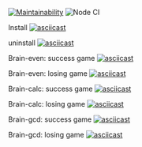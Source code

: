 [![Maintainability](https://api.codeclimate.com/v1/badges/a99a88d28ad37a79dbf6/maintainability)](https://codeclimate.com/github/codeclimate/codeclimate/maintainability)
![Node CI](https://github.com/krisgordey/frontend-project-lvl1/workflows/Node%20CI/badge.svg)

Install
[![asciicast](https://asciinema.org/a/Ypn9YRVjZVjVWDfcnIYW4B2pQ.svg)](https://asciinema.org/a/Ypn9YRVjZVjVWDfcnIYW4B2pQ)

uninstall
[![asciicast](https://asciinema.org/a/l6BKflf22S0azT0yAuy9CDwz8.svg)](https://asciinema.org/a/l6BKflf22S0azT0yAuy9CDwz8)

Brain-even: success game
[![asciicast](https://asciinema.org/a/10c4oXC0kTJijToMYy7Kz1tdv.svg)](https://asciinema.org/a/10c4oXC0kTJijToMYy7Kz1tdv)

Brain-even: losing game
[![asciicast](https://asciinema.org/a/69L6lHm8yzIhXxTmgVu6A9Jeo.svg)](https://asciinema.org/a/69L6lHm8yzIhXxTmgVu6A9Jeo)

Brain-calc: success game
[![asciicast](https://asciinema.org/a/fORIdEqZiHPrytyHFvKtdm4US.svg)](https://asciinema.org/a/fORIdEqZiHPrytyHFvKtdm4US)

Brain-calc: losing game
[![asciicast](https://asciinema.org/a/cqHds1bCAEMwTQXfCUqK3HrCv.svg)](https://asciinema.org/a/cqHds1bCAEMwTQXfCUqK3HrCv)

Brain-gcd: success game
[![asciicast](https://asciinema.org/a/4QCiYJwJLd0IfLMq17axW7SkR.svg)](https://asciinema.org/a/4QCiYJwJLd0IfLMq17axW7SkR)

Brain-gcd: losing game
[![asciicast](https://asciinema.org/a/wTaoka22vgkKsHYVwSNXAJXuH.svg)](https://asciinema.org/a/wTaoka22vgkKsHYVwSNXAJXuH)
